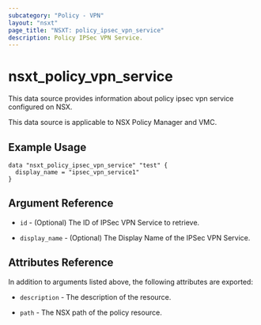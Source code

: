 ```yaml
---
subcategory: "Policy - VPN"
layout: "nsxt"
page_title: "NSXT: policy_ipsec_vpn_service"
description: Policy IPSec VPN Service.
---
```


# nsxt_policy_vpn_service

This data source provides information about policy ipsec vpn service configured on NSX.

This data source is applicable to NSX Policy Manager and VMC.

## Example Usage

```hcl
data "nsxt_policy_ipsec_vpn_service" "test" {
  display_name = "ipsec_vpn_service1"
}
```

## Argument Reference

* `id` - (Optional) The ID of IPSec VPN Service to retrieve.

* `display_name` - (Optional) The Display Name of the IPSec VPN Service.

## Attributes Reference

In addition to arguments listed above, the following attributes are exported:

* `description` - The description of the resource.

* `path` - The NSX path of the policy resource.